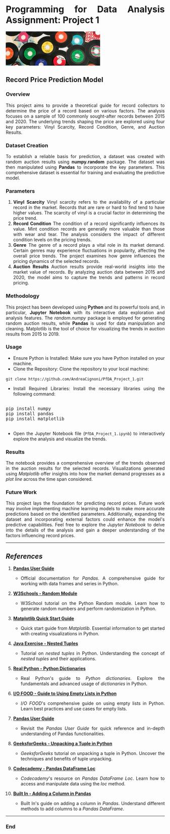  <div align="justify">

# Programming for Data Analysis Assignment: Project 1
![Alt text](img/Records.png)
## Record Price Prediction Model

### Overview
This project aims to provide a theoretical guide for record collectors to determine the price of a record based on various factors. The analysis focuses on a sample of 100 commonly sought-after records between 2015 and 2020. The underlying trends shaping the price are explored using four key parameters: Vinyl Scarcity, Record Condition, Genre, and Auction Results.
### Dataset Creation
To establish a reliable basis for prediction, a dataset was created with random auction results using **numpy.random** package. The dataset was then manipulated using **Pandas** to incorporate the key parameters. This comprehensive dataset is essential for training and evaluating the predictive model.
### Parameters
1. **Vinyl Scarcity**
Vinyl scarcity refers to the availability of a particular record in the market. Records that are rare or hard to find tend to have higher values. The scarcity of vinyl is a crucial factor in determining the price trend.
2. **Record Condition**
The condition of a record significantly influences its value. Mint condition records are generally more valuable than those with wear and tear. The analysis considers the impact of different condition levels on the pricing trends.
3. **Genre**
The genre of a record plays a vital role in its market demand. Certain genres may experience fluctuations in popularity, affecting the overall price trends. The project examines how genre influences the pricing dynamics of the selected records.
4. **Auction Results**
Auction results provide real-world insights into the market value of records. By analyzing auction data between 2015 and 2020, the model aims to capture the trends and patterns in record pricing.
### Methodology
This project has been developed using **Python** and its powerful tools and, in particular, **Jupyter Notebook** with its interactive data exploration and analysis features. The *random.numpy* package is employed for generating random auction results, while **Pandas** is used for data manipulation and cleaning. Matplotlib is the tool of choice for visualizing the trends in auction results from 2015 to 2019.
### Usage
* Ensure Python is Installed:
Make sure you have Python installed on your machine.
* Clone the Repository:
Clone the repository to your local machine:  

`git clone https://github.com/AndreaCignoni/PfDA_Project_1.git`
* Install Required Libraries:
Install the necessary libraries using the following command:
<pre>

pip install numpy
pip install pandas
pip install matplotlib

</pre>
* Open the Jupyter Notebook file (`PfDA_Project_1.ipynb`) to interactively explore the analysis and visualize the trends.
### Results
The notebook provides a comprehensive overview of the trends observed in the auction results for the selected records. Visualizations generated using *Matplotlib* offer insights into how the market demand progresses as a *plot line* across the time span considered.
### Future Work
This project lays the foundation for predicting record prices. Future work may involve implementing machine learning models to make more accurate predictions based on the identified parameters. Additionally, expanding the dataset and incorporating external factors could enhance the model's predictive capabilities.
Feel free to explore the *Jupyter Notebook* to delve into the details of the analysis and gain a deeper understanding of the factors influencing record prices.

***

## *References*

1. **[Pandas User Guide](https://pandas.pydata.org/pandas-docs/stable/user_guide/10min.html)**
   - Official documentation for *Pandas*. A comprehensive guide for working with data frames and series in Python.

2. **[W3Schools - Random Module](https://www.w3schools.com/python/module_random.asp)**
   - W3School tutorial on the Python Random module. Learn how to generate random numbers and perform randomization in Python.

3. **[Matplotlib Quick Start Guide](https://matplotlib.org/stable/users/explain/quick_start.html)**
   - Quick start guide from *Matplotlib*. Essential information to get started with creating visualizations in Python.

4. **[Java Exercise - Nested Tuples](https://www.javaexercise.com/python/python-nested-tuples)**
   - Tutorial on *nested tuples* in Python. Understanding the concept of *nested tuples* and their applications.

5. **[Real Python - Python Dictionaries](https://realpython.com/python-dicts/)**
   - Real Python's guide to *Python dictionaries*. Explore the fundamentals and advanced usage of *dictionaries* in Python.

6. **[I/O FOOD - Guide to Using Empty Lists in Python](https://ioflood.com/blog/python-empty-list-guide-to-using-empty-lists-in-python/)**
   - *I/O FOOD*'s comprehensive guide on using empty lists in Python. Learn best practices and use cases for empty lists.

7. **[Pandas User Guide](https://pandas.pydata.org/pandas-docs/stable/user_guide/10min.html)**
   - Revisit the *Pandas User Guide* for quick reference and in-depth understanding of Pandas functionalities.

8. **[GeeksforGeeks - Unpacking a Tuple in Python](https://www.geeksforgeeks.org/unpacking-a-tuple-in-python/)**
   - *GeeksforGeeks* tutorial on unpacking a tuple in Python. Uncover the techniques and benefits of tuple unpacking.

9. **[Codecademy - Pandas DataFrame Loc](https://www.codecademy.com/resources/docs/pandas/dataframe/loc)**
   - *Codecademy*'s resource on *Pandas DataFrame Loc*. Learn how to access and manipulate data using the *loc* method.

10. **[Built In - Adding a Column in Pandas](https://builtin.com/data-science/pandas-add-column)**
    - Built In's guide on adding a column in *Pandas*. Understand different methods to add columns to a *Pandas DataFrame*.

***

### End
 </div>